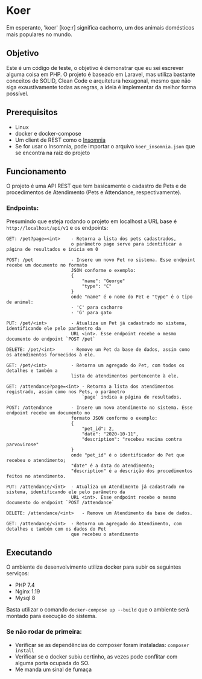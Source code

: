 # Koer

Em esperanto, 'koer' [koe̥:r] significa cachorro, um dos animais domésticos mais populares no mundo.

## Objetivo
Este é um código de teste, o objetivo é demonstrar que eu sei escrever alguma coisa em PHP.
O projeto é baseado em Laravel, mas utiliza bastante conceitos de SOLID, Clean Code e
arquitetura hexagonal, mesmo que não siga exaustivamente todas as regras, a ideia é implementar
da melhor forma possível.

## Prerequisitos
+ Linux
+ docker e docker-compose
+ Um client de REST como o [Insomnia](https://insomnia.rest/)
+ Se for usar o Insomnia, pode importar o arquivo `koer_insomnia.json` que se encontra na raiz do projeto

## Funcionamento
O projeto é uma API REST que tem basicamente o cadastro de Pets e de procedimentos de Atendimento
(Pets e Attendance, respectivamente).

### Endpoints:
Presumindo que esteja rodando o projeto em localhost a URL base é `http://localhost/api/v1` e os endpoints:

    GET: /pet?page=<int>    - Retorna a lista dos pets cadastrados,
                            o parâmetro page serve para identificar a página de resultados e inicia em 0
    
    POST: /pet              - Insere um novo Pet no sistema. Esse endpoint recebe um documento no formato
                            JSON conforme o exemplo:
                            {
                            	"name": "George"
                            	"type": "C"
                            }
                            onde "name" é o nome do Pet e "type" é o tipo de animal:
                            - 'C' para cachorro
                            - 'G' para gato
    
    PUT: /pet/<int>         - Atualiza um Pet já cadastrado no sistema, identificando ele pelo parâmetro da
                            URL <int>. Esse endpoint recebe o mesmo documento do endpoint `POST /pet`
    
    DELETE: /pet/<int>      - Remove um Pet da base de dados, assim como os atendimentos fornecidos à ele.
    
    GET: /pet/<int>         - Retorna um agregado do Pet, com todos os detalhes e também a
                            lista de atendimentos pertencente à ele.

    GET: /attendance?page=<int> - Retorna a lista dos atendimentos registrado, assim como nos Pets, o parâmetro
                                `page` indica a página de resultados.

    POST: /attendance       - Insere um novo atendimento no sistema. Esse endpoint recebe um documento no
                            formato JSON conforme o exemplo:
                            {
                                "pet_id": 2,
                                "date": "2020-10-11",
                                "description": "recebeu vacina contra parvovirose"
                            }
                            onde "pet_id" é o identificador do Pet que recebeu o atendimento;
                            "date" é a data do atendimento;
                            "description" é a descrição dos procedimentos feitos no atendimento.
    
    PUT: /attendance/<int>  - Atualiza um Atendimento já cadastrado no sistema, identificando ele pelo parâmetro da
                            URL <int>. Esse endpoint recebe o mesmo documento do endpoint `POST /attendance`

    DELETE: /attendance/<int>   - Remove um Atendimento da base de dados.
    
    GET: /attendance/<int>  - Retorna um agregado do Atendimento, com detalhes e também com os dados do Pet
                            que recebeu o atendimento

## Executando
O ambiente de desenvolvimento utiliza docker para subir os seguintes serviços:
+ PHP 7.4
+ Nginx 1.19
+ Mysql 8

Basta utilizar o comando `docker-compose up --build` que o ambiente será montado para execução do sistema.

### Se não rodar de primeira:
+ Verificar se as dependências do composer foram instaladas: `composer install`
+ Verificar se o docker subiu certinho, as vezes pode conflitar com alguma porta ocupada do SO.
+ Me manda um sinal de fumaça
